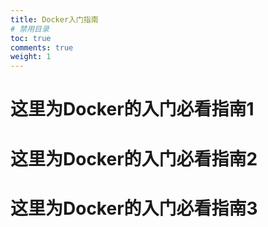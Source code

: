 ```yaml
---
title: Docker入门指南
# 禁用目录
toc: true
comments: true
weight: 1
---
```

# 这里为Docker的入门必看指南1

# 这里为Docker的入门必看指南2

# 这里为Docker的入门必看指南3
